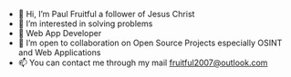 - 👋 Hi, I’m Paul Fruitful a follower of Jesus Christ
- 👀 I’m interested in solving problems
- 🌱 Web App Developer
- 💞️ I’m open to collaboration on  Open Source Projects especially OSINT and Web Applications
- 📫  You can contact me through my mail fruitful2007@outlook.com

